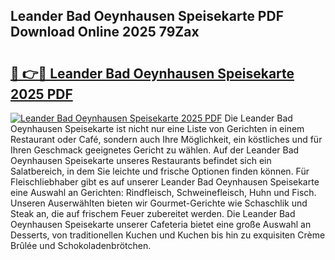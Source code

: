 ## Leander Bad Oeynhausen Speisekarte PDF Download Online 2025 79Zax

# <h2><a href="http://gc8aro.nevu.top/?p=Leander+Bad+Oeynhausen+Speisekarte">🔗 👉🔴 Leander Bad Oeynhausen Speisekarte 2025 PDF</a></h2>

[![Leander Bad Oeynhausen Speisekarte 2025 PDF](https://i.imgur.com/dBaPXMq.png)](http://gc8aro.nevu.top/?p=Leander+Bad+Oeynhausen+Speisekarte)
Die Leander Bad Oeynhausen Speisekarte ist nicht nur eine Liste von Gerichten in einem Restaurant oder Café, sondern auch Ihre Möglichkeit, ein köstliches und für Ihren Geschmack geeignetes Gericht zu wählen. Auf der Leander Bad Oeynhausen Speisekarte unseres Restaurants befindet sich ein Salatbereich, in dem Sie leichte und frische Optionen finden können. Für Fleischliebhaber gibt es auf unserer Leander Bad Oeynhausen Speisekarte eine Auswahl an Gerichten: Rindfleisch, Schweinefleisch, Huhn und Fisch. Unseren Auserwählten bieten wir Gourmet-Gerichte wie Schaschlik und Steak an, die auf frischem Feuer zubereitet werden. Die Leander Bad Oeynhausen Speisekarte unserer Cafeteria bietet eine große Auswahl an Desserts, von traditionellen Kuchen und Kuchen bis hin zu exquisiten Crème Brûlée und Schokoladenbrötchen.
